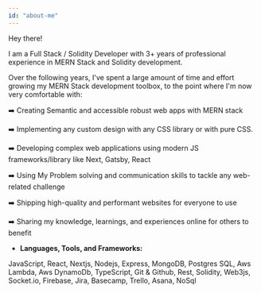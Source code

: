 ```yaml
---
id: "about-me"
---
```


Hey there!

I am a Full Stack / Solidity Developer with 3+ years of professional experience in MERN Stack and Solidity development.

Over the following years, I've spent a large amount of time and effort growing my MERN Stack development toolbox, to the point where I'm now very comfortable with:

➡️ Creating Semantic and accessible robust web apps with MERN stack

➡️ Implementing any custom design with any CSS library or with pure CSS.

➡️ Developing complex web applications using modern JS frameworks/library like Next, Gatsby, React

➡️ Using My Problem solving and communication skills to tackle any web-related challenge

➡️ Shipping high-quality and performant websites for everyone to use

➡️ Sharing my knowledge, learnings, and experiences online for others to benefit

* **Languages, Tools, and Frameworks:**

JavaScript, React, Nextjs, Nodejs, Express, MongoDB, Postgres SQL, Aws Lambda, Aws DynamoDb, TypeScript, Git & Github, Rest, Solidity, Web3js, Socket.io, Firebase, Jira, Basecamp, Trello, Asana, NoSql